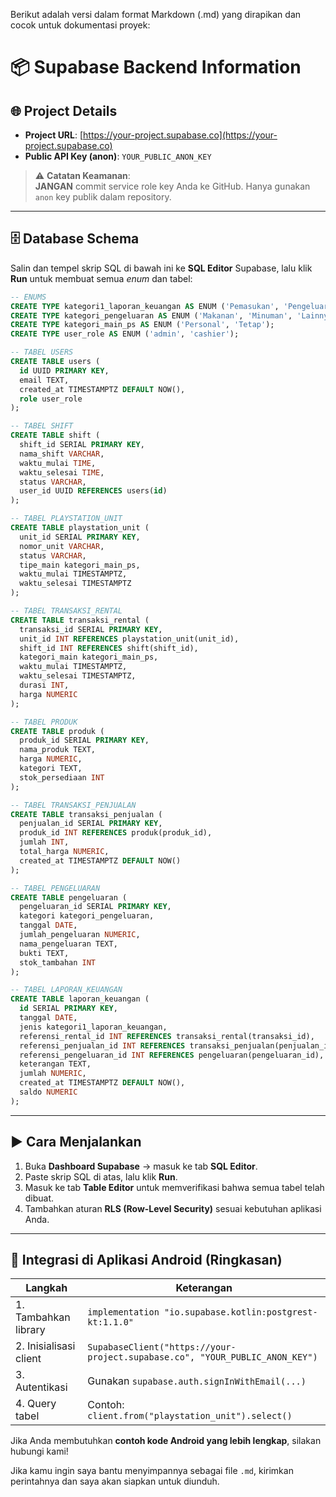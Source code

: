 Berikut adalah versi dalam format Markdown (.md) yang dirapikan dan cocok untuk dokumentasi proyek:


# 📦 Supabase Backend Information

## 🌐 Project Details

- **Project URL**: [https://your-project.supabase.co](https://your-project.supabase.co)
- **Public API Key (anon)**: `YOUR_PUBLIC_ANON_KEY`

> ⚠️ **Catatan Keamanan**:  
> **JANGAN** commit service role key Anda ke GitHub. Hanya gunakan `anon` key publik dalam repository.

---

## 🗄️ Database Schema

Salin dan tempel skrip SQL di bawah ini ke **SQL Editor** Supabase, lalu klik **Run** untuk membuat semua *enum* dan tabel:

```sql
-- ENUMS
CREATE TYPE kategori1_laporan_keuangan AS ENUM ('Pemasukan', 'Pengeluaran');
CREATE TYPE kategori_pengeluaran AS ENUM ('Makanan', 'Minuman', 'Lainnya');
CREATE TYPE kategori_main_ps AS ENUM ('Personal', 'Tetap');
CREATE TYPE user_role AS ENUM ('admin', 'cashier');

-- TABEL USERS
CREATE TABLE users (
  id UUID PRIMARY KEY,
  email TEXT,
  created_at TIMESTAMPTZ DEFAULT NOW(),
  role user_role
);

-- TABEL SHIFT
CREATE TABLE shift (
  shift_id SERIAL PRIMARY KEY,
  nama_shift VARCHAR,
  waktu_mulai TIME,
  waktu_selesai TIME,
  status VARCHAR,
  user_id UUID REFERENCES users(id)
);

-- TABEL PLAYSTATION_UNIT
CREATE TABLE playstation_unit (
  unit_id SERIAL PRIMARY KEY,
  nomor_unit VARCHAR,
  status VARCHAR,
  tipe_main kategori_main_ps,
  waktu_mulai TIMESTAMPTZ,
  waktu_selesai TIMESTAMPTZ
);

-- TABEL TRANSAKSI_RENTAL
CREATE TABLE transaksi_rental (
  transaksi_id SERIAL PRIMARY KEY,
  unit_id INT REFERENCES playstation_unit(unit_id),
  shift_id INT REFERENCES shift(shift_id),
  kategori_main kategori_main_ps,
  waktu_mulai TIMESTAMPTZ,
  waktu_selesai TIMESTAMPTZ,
  durasi INT,
  harga NUMERIC
);

-- TABEL PRODUK
CREATE TABLE produk (
  produk_id SERIAL PRIMARY KEY,
  nama_produk TEXT,
  harga NUMERIC,
  kategori TEXT,
  stok_persediaan INT
);

-- TABEL TRANSAKSI_PENJUALAN
CREATE TABLE transaksi_penjualan (
  penjualan_id SERIAL PRIMARY KEY,
  produk_id INT REFERENCES produk(produk_id),
  jumlah INT,
  total_harga NUMERIC,
  created_at TIMESTAMPTZ DEFAULT NOW()
);

-- TABEL PENGELUARAN
CREATE TABLE pengeluaran (
  pengeluaran_id SERIAL PRIMARY KEY,
  kategori kategori_pengeluaran,
  tanggal DATE,
  jumlah_pengeluaran NUMERIC,
  nama_pengeluaran TEXT,
  bukti TEXT,
  stok_tambahan INT
);

-- TABEL LAPORAN_KEUANGAN
CREATE TABLE laporan_keuangan (
  id SERIAL PRIMARY KEY,
  tanggal DATE,
  jenis kategori1_laporan_keuangan,
  referensi_rental_id INT REFERENCES transaksi_rental(transaksi_id),
  referensi_penjualan_id INT REFERENCES transaksi_penjualan(penjualan_id),
  referensi_pengeluaran_id INT REFERENCES pengeluaran(pengeluaran_id),
  keterangan TEXT,
  jumlah NUMERIC,
  created_at TIMESTAMPTZ DEFAULT NOW(),
  saldo NUMERIC
);
````

---

## ▶️ Cara Menjalankan

1. Buka **Dashboard Supabase** → masuk ke tab **SQL Editor**.
2. Paste skrip SQL di atas, lalu klik **Run**.
3. Masuk ke tab **Table Editor** untuk memverifikasi bahwa semua tabel telah dibuat.
4. Tambahkan aturan **RLS (Row-Level Security)** sesuai kebutuhan aplikasi Anda.

---

## 📱 Integrasi di Aplikasi Android (Ringkasan)

| Langkah                | Keterangan                                                                   |
| ---------------------- | ---------------------------------------------------------------------------- |
| 1. Tambahkan library   | `implementation "io.supabase.kotlin:postgrest-kt:1.1.0"`                     |
| 2. Inisialisasi client | `SupabaseClient("https://your-project.supabase.co", "YOUR_PUBLIC_ANON_KEY")` |
| 3. Autentikasi         | Gunakan `supabase.auth.signInWithEmail(...)`                                 |
| 4. Query tabel         | Contoh: `client.from("playstation_unit").select()`                           |

Jika Anda membutuhkan **contoh kode Android yang lebih lengkap**, silakan hubungi kami!



Jika kamu ingin saya bantu menyimpannya sebagai file `.md`, kirimkan perintahnya dan saya akan siapkan untuk diunduh.


